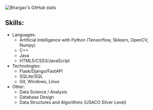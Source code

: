 ![Bhargav's GitHub stats](https://github-readme-stats.vercel.app/api?username=beranki&show_icons=true&theme=transparent)

## Skills:
- Languages: 
  - Artificial Intelligence with Python (Tensorflow, Sklearn, OpenCV, Numpy)
  - C++
  - Java
  - HTML5/CSS3/JavaScript
- Technologies: 
  - Flask/Django/FastAPI
  - SQLite/SQL
  - Git, Windows, Linux
- Other: 
  - Data Science / Analysis
  - Database Design
  - Data Structures and Algorithms (USACO Silver Level)
